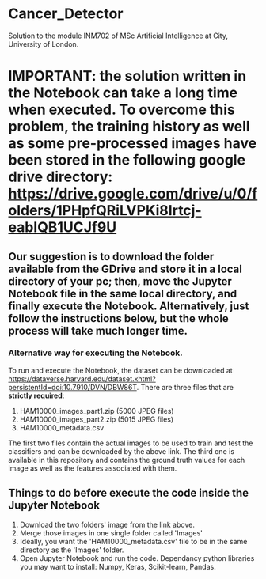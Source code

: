 # Cancer_Detector

Solution to the module INM702 of MSc Artificial Intelligence at City, University of London.

# IMPORTANT: the solution written in the Notebook can take a long time when executed. To overcome this problem, the training history as well as some pre-processed images have been stored in the following google drive directory: https://drive.google.com/drive/u/0/folders/1PHpfQRiLVPKi8Irtcj-eabIQB1UCJf9U
## Our suggestion is to download the folder available from the GDrive and store it in a local directory of your pc; then, move the Jupyter Notebook file in the same local directory, and finally execute the Notebook. Alternatively, just follow the instructions below, but the whole process will take much longer time.

### Alternative way for executing the Notebook.

To run and execute the Notebook, the dataset can be downloaded at https://dataverse.harvard.edu/dataset.xhtml?persistentId=doi:10.7910/DVN/DBW86T. There are three files that are **strictly required**:

1. HAM10000_images_part1.zip (5000 JPEG files)
2. HAM10000_images_part2.zip (5015 JPEG files)
3. HAM10000_metadata.csv

The first two files contain the actual images to be used to train and test the classifiers and can be downloaded by the above link. The third one is available in this repository and contains the ground truth values for each image as well as the features associated with them.

## Things to do before execute the code inside the Jupyter Notebook

1. Download the two folders' image from the link above.
2. Merge those images in one single folder called 'Images'
3. Ideally, you want the 'HAM10000_metadata.csv' file to be in the same directory as the 'Images' folder.
4. Open Jupyter Notebook and run the code. Dependancy python libraries you may want to install: Numpy, Keras, Scikit-learn, Pandas.

